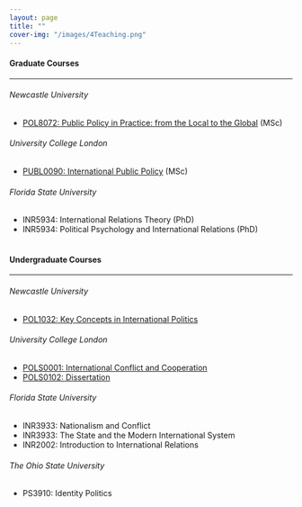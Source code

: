 ```yaml
---
layout: page
title: ""
cover-img: "/images/4Teaching.png"
---
```


#### Graduate Courses
---

###### Newcastle University

- <a href="https://www.ncl.ac.uk/postgraduate/degrees/module/?code=POL8072" target="_blank">POL8072: Public Policy in Practice: from the Local to the Global</a> (MSc)

###### University College London

- <a href="https://www.ucl.ac.uk/module-catalogue/modules/international-public-policy-PUBL0090" target="_blank">PUBL0090: International Public Policy</a> (MSc)

###### Florida State University

- INR5934: International Relations Theory (PhD)
- INR5934: Political Psychology and International Relations (PhD)
<br><br>

#### Undergraduate Courses
---

###### Newcastle University

- <a href="https://www.ncl.ac.uk/mobility/newcastle/study-abroad/POL1032" target="_blank">POL1032: Key Concepts in International Politics</a>

###### University College London

- <a href="https://www.ucl.ac.uk/module-catalogue/modules/international-conflict-and-cooperation-POLS0001" target="_blank">POLS0001: International Conflict and Cooperation</a>
- <a href="https://www.ucl.ac.uk/module-catalogue/modules/dissertation-POLS0086" target="_blank">POLS0102: Dissertation</a>

###### Florida State University

- INR3933: Nationalism and Conflict
- INR3933: The State and the Modern International System
- INR2002: Introduction to International Relations

###### The Ohio State University

- PS3910: Identity Politics
